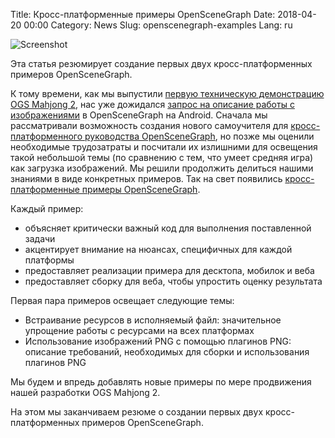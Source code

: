 Title: Кросс-платформенные примеры OpenSceneGraph
Date: 2018-04-20 00:00
Category: News
Slug: openscenegraph-examples
Lang: ru

![Screenshot][screenshot]

Эта статья резюмирует создание первых двух кросс-платформенных примеров
OpenSceneGraph.

К тому времени, как мы выпустили
[первую техническую демонстрацию OGS Mahjong 2][tech-demo-1], нас уже дожидался
[запрос на описание работы с изображениями][android-image-issue] в
OpenSceneGraph на Android. Сначала мы рассматривали возможность создания нового
самоучителя для [кросс-платформенного руководства OpenSceneGraph][osgcpg], но
позже мы оценили необходимые трудозатраты и посчитали их излишними для
освещения такой небольшой темы (по сравнению с тем, что умеет средняя игра)
как загрузка изображений. Мы решили продолжить делиться нашими знаниями в виде
конкретных примеров. Так на свет появились
[кросс-платформенные примеры OpenSceneGraph][osgcpe].

Каждый пример:

* объясняет критически важный код для выполнения поставленной задачи
* акцентирует внимание на нюансах, специфичных для каждой платформы
* предоставляет реализации примера для десктопа, мобилок и веба
* предоставляет сборку для веба, чтобы упростить оценку результата

Первая пара примеров освещает следующие темы:

* Встраивание ресурсов в исполняемый файл: значительное упрощение работы с ресурсами на всех платформах
* Использование изображений PNG с помощью плагинов PNG: описание требований, необходимых для сборки и использования плагинов PNG

Мы будем и впредь добавлять новые примеры по мере продвижения нашей разработки OGS Mahjong 2.

На этом мы заканчиваем резюме о создании первых двух кросс-платформенных примеров OpenSceneGraph.


[screenshot]: {attach}/images/2018-04-20-openscenegraph-examples.png

[tech-demo-1]: {filename}/articles/2018-02-16-mahjong-techdemo1-gameplay-ru.md
[android-image-issue]: https://github.com/OGStudio/openscenegraph-cross-platform-guide/issues/4
[osgcpg]: https://github.com/OGStudio/openscenegraph-cross-platform-guide
[osgcpe]: https://github.com/OGStudio/openscenegraph-cross-platform-examples

